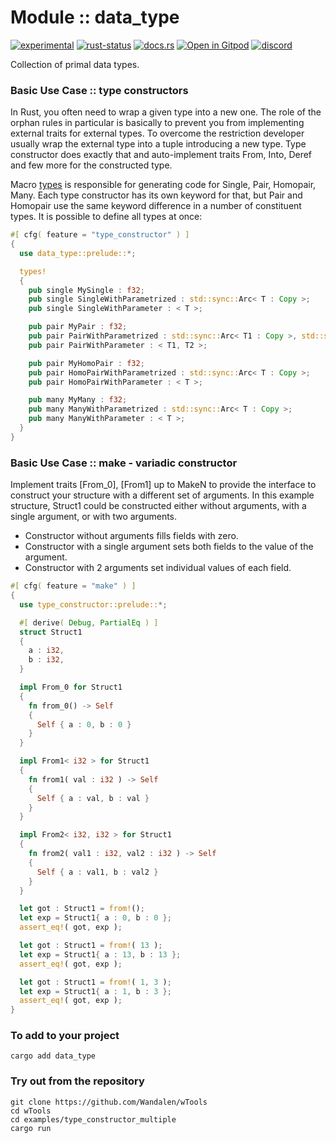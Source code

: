 <!-- {{# generate.module_header{} #}} -->

# Module :: data_type
<!--{ generate.module_header.start() }-->
 [![experimental](https://raster.shields.io/static/v1?label=&message=experimental&color=orange)](https://github.com/emersion/stability-badges#experimental) [![rust-status](https://github.com/Wandalen/wTools/actions/workflows/module_data_type_push.yml/badge.svg)](https://github.com/Wandalen/wTools/actions/workflows/module_data_type_push.yml) [![docs.rs](https://img.shields.io/docsrs/data_type?color=e3e8f0&logo=docs.rs)](https://docs.rs/data_type) [![Open in Gitpod](https://raster.shields.io/static/v1?label=try&message=online&color=eee&logo=gitpod&logoColor=eee)](https://gitpod.io/#RUN_PATH=.,SAMPLE_FILE=module%2Fcore%2Fdata_type%2Fexamples%2Fdata_type_trivial.rs,RUN_POSTFIX=--example%20data_type_trivial/https://github.com/Wandalen/wTools) [![discord](https://img.shields.io/discord/872391416519737405?color=eee&logo=discord&logoColor=eee&label=ask)](https://discord.gg/m3YfbXpUUY)
<!--{ generate.module_header.end }-->

Collection of primal data types.

### Basic Use Case :: type constructors

In Rust, you often need to wrap a given type into a new one.
The role of the orphan rules in particular is basically to prevent you from implementing external traits for external types.
To overcome the restriction developer usually wrap the external type into a tuple introducing a new type.
Type constructor does exactly that and auto-implement traits From, Into, Deref and few more for the constructed type.

Macro [types](https://docs.rs/type_constructor/latest/type_constructor/types/macro.types.html) is responsible for generating code for Single, Pair, Homopair, Many. Each type constructor has its own keyword for that, but Pair and Homopair use the same keyword difference in a number of constituent types. It is possible to define all types at once:

<!-- {{# generate.module{} #}} -->

```rust
#[ cfg( feature = "type_constructor" ) ]
{
  use data_type::prelude::*;

  types!
  {
    pub single MySingle : f32;
    pub single SingleWithParametrized : std::sync::Arc< T : Copy >;
    pub single SingleWithParameter : < T >;

    pub pair MyPair : f32;
    pub pair PairWithParametrized : std::sync::Arc< T1 : Copy >, std::sync::Arc< T2 : Copy >;
    pub pair PairWithParameter : < T1, T2 >;

    pub pair MyHomoPair : f32;
    pub pair HomoPairWithParametrized : std::sync::Arc< T : Copy >;
    pub pair HomoPairWithParameter : < T >;

    pub many MyMany : f32;
    pub many ManyWithParametrized : std::sync::Arc< T : Copy >;
    pub many ManyWithParameter : < T >;
  }
}
```

### Basic Use Case :: make - variadic constructor

Implement traits [From_0], [From1] up to MakeN to provide the interface to construct your structure with a different set of arguments.
In this example structure, Struct1 could be constructed either without arguments, with a single argument, or with two arguments.
- Constructor without arguments fills fields with zero.
- Constructor with a single argument sets both fields to the value of the argument.
- Constructor with 2 arguments set individual values of each field.

<!-- {{# generate.module{} #}} -->

```rust
#[ cfg( feature = "make" ) ]
{
  use type_constructor::prelude::*;

  #[ derive( Debug, PartialEq ) ]
  struct Struct1
  {
    a : i32,
    b : i32,
  }

  impl From_0 for Struct1
  {
    fn from_0() -> Self
    {
      Self { a : 0, b : 0 }
    }
  }

  impl From1< i32 > for Struct1
  {
    fn from1( val : i32 ) -> Self
    {
      Self { a : val, b : val }
    }
  }

  impl From2< i32, i32 > for Struct1
  {
    fn from2( val1 : i32, val2 : i32 ) -> Self
    {
      Self { a : val1, b : val2 }
    }
  }

  let got : Struct1 = from!();
  let exp = Struct1{ a : 0, b : 0 };
  assert_eq!( got, exp );

  let got : Struct1 = from!( 13 );
  let exp = Struct1{ a : 13, b : 13 };
  assert_eq!( got, exp );

  let got : Struct1 = from!( 1, 3 );
  let exp = Struct1{ a : 1, b : 3 };
  assert_eq!( got, exp );
}
```

### To add to your project

``` shell
cargo add data_type
```

### Try out from the repository

``` shell test
git clone https://github.com/Wandalen/wTools
cd wTools
cd examples/type_constructor_multiple
cargo run
```
